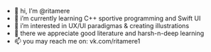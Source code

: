 - 👋  hi, I’m @ritamere 
- 🌱  i’m currently learning C++ sportive programming and Swift UI 
- 👀  i’m interested in UX/UI paradigmas & creating illustrations 
- 💞️  there we appreciate good literature and harsh-n-deep learning
- 📫  you may reach me on: vk.com/ritamere1 

<!---
ritamere/ritamere is a ✨ special ✨ repository because its `README.md` (this file) appears on your GitHub profile.
You can click the Preview link to take a look at your changes.
--->
